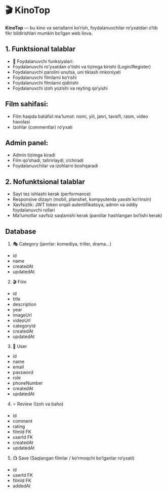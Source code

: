 # 🎬 KinoTop

**KinoTop** — bu kino va seriallarni ko‘rish,
 foydalanuvchilar ro‘yxatdan o‘tib fikr bildirishlari mumkin bo‘lgan web ilova. 



## 1. Funktsional talablar

 - 🔐 Foydalanuvchi funksiyalari:
 - Foydalanuvchi ro'yxatdan o'tishi va tizimga kirishi (Login/Register)
 - Foydalanuvchi parolini unutsa, uni tiklash imkoniyati
 - Foydalanuvchi filmlarni ko‘rishi
 - Foydalanuvchi filmlarni qidirishi 
 - Foydalanuvchi izoh yozishi va reyting qo‘yishi

## Film sahifasi:
 - Film haqida batafsil ma’lumot: nomi, yili, janri, tavsifi, rasm, video havolasi
 - Izohlar (commentlar) ro‘yxati

## Admin panel:
 - Admin tizimga kiradi
 - Film qo‘shadi, tahrirlaydi, o‘chiradi
 - Foydalanuvchilar va izohlarni boshqaradi

## 2. Nofunktsional talablar
 - Sayt tez ishlashi kerak (performance)
 - Responsive dizayn (mobil, planshet, kompyuterda yaxshi ko‘rinsin)
 - Xavfsizlik: JWT token orqali autentifikatsiya, admin va oddiy foydalanuvchi rollari
 - Ma’lumotlar xavfsiz saqlanishi kerak (parollar hashlangan bo‘lishi kerak)

## Database

1. 🎭 Category (janrlar: komediya, triller, drama...)

 - id	
 - name	
 - createdAt	
 - updatedAt

2. 🎬 Film

 - id	
 - title	
 - description
 - year	
 - imageUrl	
 - videoUrl	
 - categoryId
 - createdAt	
 - updatedAt

3. 👤 User

 - id
 - name	
 - email	
 - password	
 - role	
 - phoneNumber	
 - createdAt	
 - updatedAt

4. ⭐ Review (Izoh va baho)

 - id	
 - comment	
 - rating	
 - filmId FK 
 - userId FK 
 - createdAt	
 - updatedAt	

5. 📺 Save (Saqlangan filmlar / ko‘rmoqchi bo‘lganlar ro‘yxati)

 - id	
 - userId FK 
 - filmId FK 
 - addedAt
